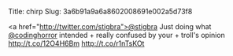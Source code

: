 Title: chirp
Slug: 3a6b91a9a6a8602008691e002a5d73f8

\<a href="http://twitter.com/stigbra">@stigbra</a> Just doing what <a href="http://twitter.com/codinghorror">@codinghorror</a> intended + really confused by your + troll's opinion <a href="http://t.co/12O4H6Bm">http://t.co/12O4H6Bm</a> <a href="http://t.co/r1nTsKOt">http://t.co/r1nTsKOt</a>
